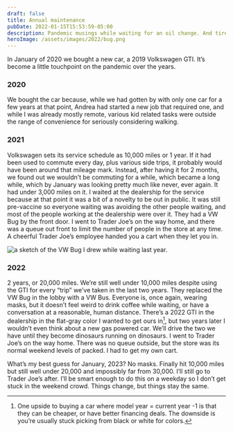 ```yaml
---
draft: false
title: Annual maintenance
pubDate: 2022-01-15T15:53:59-05:00
description: Pandemic musings while waiting for an oil change. And tire rotation. Oh and the inspection, don’t forget that.
heroImage: /assets/images/2022/bug.png
---
```

In January of 2020 we bought a new car, a 2019 Volkswagen GTI. It’s become a little touchpoint on the pandemic over the years. 

### 2020
We bought the car because, while we had gotten by with only one car for a few years at that point, Andrea had started a new job that required one, and while I was already mostly remote, various kid related tasks were outside the range of convenience for seriously considering walking.

### 2021
Volkswagen sets its service schedule as 10,000 miles or 1 year. If it had been used to commute every day, plus various side trips, it probably would have been around that mileage mark. Instead, after having it for 2 months, we found out we wouldn’t be commuting for a while, which became a long while, which by January was looking pretty much like never, ever again. It had under 3,000 miles on it. I waited at the dealership for the service because at that point it was a bit of a novelty to be out in public. It was still pre-vaccine so everyone waiting was avoiding the other people waiting, and most of the people working at the dealership were over it. They had a VW Bug by the front door. I went to Trader Joe’s on the way home, and there was a queue out front to limit the number of people in the store at any time. A cheerful Trader Joe’s employee handed you a cart when they let you in.

![a sketch of the VW Bug I drew while waiting last year.][image-1]

### 2022
2 years, or 20,000 miles. We’re still well under 10,000 miles despite using the GTI for every “trip” we’ve taken in the last two years. They replaced the VW Bug in the lobby with a VW Bus. Everyone is, once again, wearing masks, but it doesn’t feel weird to drink coffee while waiting, or have a conversation at a reasonable, human distance. There’s a 2022 GTI in the dealership in the flat-gray color I wanted to get ours in[^1], but two years later I wouldn’t even think about a new gas powered car. We’ll drive the two we have until they become dinosaurs running on dinosaurs. I went to Trader Joe’s on the way home. There was no queue outside, but the store was its normal weekend levels of packed. I had to get my own cart.

What’s my best guess for January, 2023? No masks. Finally hit 10,000 miles but still well under 20,000 and impossibly far from 30,000. I’ll still go to Trader Joe’s after. I’ll be smart enough to do this on a weekday so I don’t get stuck in the weekend crowd. Things change, but things stay the same.

[^1]:	One upside to buying a car where model year = current year -1 is that they can be cheaper, or have better financing deals. The downside is you’re usually stuck picking from black or white for colors.

[image-1]:	/assets/images/2022/bug.png